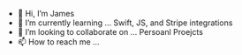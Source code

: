 - 👋 Hi, I’m James
- 🌱 I’m currently learning ...
Swift, JS, and Stripe integrations
- 💞️ I’m looking to collaborate on ...
Persoanl Proejcts
- 📫 How to reach me ...

<!---
JMC86/JMC86 is a ✨ special ✨ repository because its `README.md` (this file) appears on your GitHub profile.
You can click the Preview link to take a look at your changes.
--->

